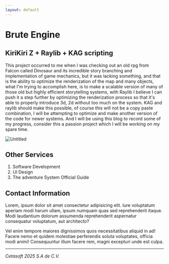 ```yaml
---
layout: default
---
```


# Brute Engine

## KiriKiri Z + Raylib + KAG scripting

This project occurred to me when I was checking out an old rpg from Falcon called Dinosaur and its incredible story branching and implementation of game mechanics, but it was lacking something, and that is the ability to optimize the renderization of the map and many objects, what I'm trying to accomplish here, is to make a scalable version of many of those old but highly efficient storytelling systems, with Raylib I believe I can push it a step further by optimizing the renderization process so that it's able to properly introduce 3d, 2d without too much on the system. KAG and raylib should make this possible, of course this will not be a copy paste combination, I will be attempting to optimize and make another version of the code for newer systems. And I will be using this blog to record some of my progress, consider this a passion project which I will be working on my spare time.

![Untitled](recursos/Untitled(1).png)

## Other Services

1. Software Development
2. UI Design
3. The adventure System Official Guide

## Contact Information

Lorem, ipsum dolor sit amet consectetur adipisicing elit. Iure voluptatum aperiam modi harum ullam, ipsum numquam quas sed reprehenderit itaque. Modi laudantium dolorum assumenda reprehenderit aspernatur consequatur voluptatum, aut architecto?

Vel enim tempore maiores dignissimos quos necessitatibus aliquid in ad! Facere nemo et quidem molestiae perferendis soluta voluptates, officia modi animi! Consequuntur illum facere rem, magni excepturi unde est culpa.

---

*Cetasoft 2025 S.A de C.V.*